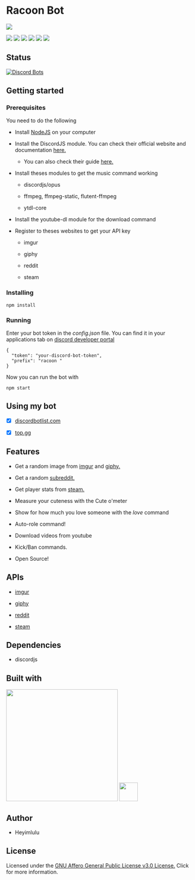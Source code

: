 # Racoon Bot

![](https://repository-images.githubusercontent.com/286796413/a8dbb000-f467-11ea-9d0a-b42efcb9b1a5)

![](https://img.shields.io/github/last-commit/Heyimlulu/RacoonBot/master)
![](https://img.shields.io/static/v1?label=Language&message=Javascript&color=yellow)
![](https://img.shields.io/static/v1?label=Dependencie&message=DiscordJS&color=lightblue)
![](https://img.shields.io/static/v1?label=Published&message=Top.gg&color=green)
![](https://img.shields.io/static/v1?label=Author&message=Heyimlulu)
![](https://img.shields.io/github/license/Heyimlulu/RacoonBot)

## Status

[![Discord Bots](https://top.gg/api/widget/status/734426328002068481.svg?noavatar=true)](https://top.gg/bot/734426328002068481)

## Getting started

### Prerequisites

You need to do the following

- Install [NodeJS](https://nodejs.org/) on your computer

- Install the DiscordJS module. You can check their official website and documentation [here.](https://discord.js.org/#/)

  - You can also check their guide [here.](https://discordjs.guide/)

- Install theses modules to get the music command working

  - discordjs/opus
  
  - ffmpeg, ffmpeg-static, flutent-ffmpeg
  
  - ytdl-core
  
- Install the youtube-dl module for the download command

- Register to theses websites to get your API key 

  - imgur 
  
  - giphy
  
  - reddit 
  
  - steam

### Installing

```
npm install
```

### Running

Enter your bot token in the *config.json* file. You can find it in your applications tab on [discord developer portal](https://discord.com/developers/applications)

```
{
  "token": "your-discord-bot-token", 
  "prefix": "racoon "
}
```

Now you can run the bot with

```
npm start
```

## Using my bot

- [x] [discordbotlist.com](https://discordbotlist.com/bots/racoonbot)

- [x] [top.gg](https://top.gg/bot/734426328002068481) 

## Features

- Get a random image from [imgur](https://giphy.com/) and  [giphy.](https://imgur.com/)

- Get a random [subreddit.](https://www.reddit.com/)

- Get player stats from [steam.](https://store.steampowered.com/)

- Measure your cuteness with the Cute o'meter

- Show for how much you love someone with the *love* command

- Auto-role command! 

- Download videos from youtube

- Kick/Ban commands.

- Open Source!

## APIs

- [imgur](https://api.imgur.com/)

- [giphy](https://developers.giphy.com/docs/api/)

- [reddit](https://www.reddit.com/dev/api/)

- [steam](https://developer.valvesoftware.com/wiki/Steam_Web_API)

## Dependencies

- discordjs

## Built with

<img height="300" src="https://upload.wikimedia.org/wikipedia/commons/thumb/1/1a/JetBrains_Logo_2016.svg/1200px-JetBrains_Logo_2016.svg.png">

<img height="50px" src="https://cdn.worldvectorlogo.com/logos/intellijidea.svg">

## Author

- Heyimlulu

## License

Licensed under the [GNU Affero General Public License v3.0 License.](https://github.com/Heyimlulu/RacoonBot/blob/master/LICENSE) Click for more information.

